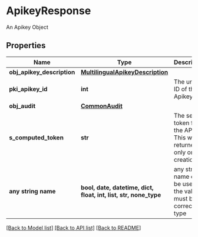 # ApikeyResponse

An Apikey Object
## Properties
Name | Type | Description | Notes
------------ | ------------- | ------------- | -------------
**obj_apikey_description** | [**MultilingualApikeyDescription**](MultilingualApikeyDescription.md) |  | 
**pki_apikey_id** | **int** | The unique ID of the Apikey | 
**obj_audit** | [**CommonAudit**](CommonAudit.md) |  | 
**s_computed_token** | **str** | The secret token for the API key.  This will be returned only on creation. | [optional] 
**any string name** | **bool, date, datetime, dict, float, int, list, str, none_type** | any string name can be used but the value must be the correct type | [optional]

[[Back to Model list]](../README.md#documentation-for-models) [[Back to API list]](../README.md#documentation-for-api-endpoints) [[Back to README]](../README.md)



